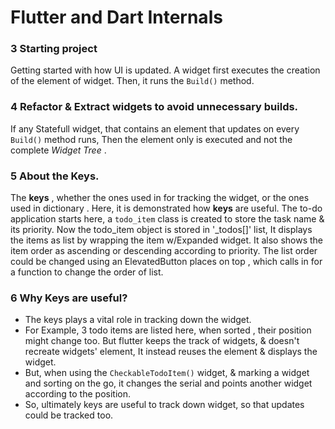 # Flutter and Dart Internals 

### 3 Starting project 
Getting started with how UI is updated. A widget first executes the creation of the element of widget. Then, it runs the `Build()` method.

### 4 Refactor & Extract widgets to avoid unnecessary builds.

If any Statefull widget, that contains an element that updates on every `Build()` method runs, Then the element only is executed and not the complete *Widget Tree* .

### 5 About the Keys.

The **keys** , whether the ones used in for tracking the widget, or the ones used in dictionary .
Here, it is demonstrated how **keys** are useful.
The to-do application starts here, a `todo_item` class is created to store the task name & its priority. 
Now the todo_item object is stored in '_todos[]' list, 
It displays the items as list by wrapping the item w/Expanded widget. 
It also shows the item order as ascending or descending according to priority. 
The list order could be changed using an ElevatedButton places on top , which calls in for a function to change the order of list.

### 6 Why Keys are useful? 
- The keys plays a vital role in tracking down the widget.
- For Example, 3 todo items are listed here, when sorted , their position might change too. But flutter keeps the track of widgets, & doesn't recreate widgets' element, It instead reuses the element & displays the widget.
- But, when using the `CheckableTodoItem()` widget, & marking a widget and sorting on the go, it changes the serial and points another widget according to the position.
- So, ultimately keys are useful to track down widget, so that updates could be tracked too.